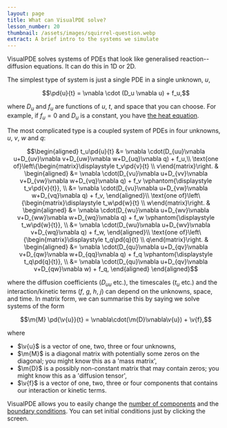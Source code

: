 ```yaml
---
layout: page
title: What can VisualPDE solve?
lesson_number: 20
thumbnail: /assets/images/squirrel-question.webp
extract: A brief intro to the systems we simulate
---
```


VisualPDE solves systems of PDEs that look like generalised reaction--diffusion equations. It can do this in 1D or 2D.

The simplest type of system is just a single PDE in a single unknown, $u$,

$$\pd{u}{t} = \vnabla \cdot (D_u \vnabla u) + f_u,$$

where $D_u$ and $f_u$ are functions of $u$, $t$, and space that you can choose. For example, if $f_u=0$ and $D_u$ is a constant, you have [the heat equation](/basic-pdes/heat-equation). 

The most complicated type is a coupled system of PDEs in four unknowns, $u$, $v$, $w$ and $q$:

$$\begin{aligned}
t_u\pd{u}{t} &= \vnabla \cdot(D_{uu}\vnabla u+D_{uv}\vnabla v+D_{uw}\vnabla w+D_{uq}\vnabla q) + f_u,\\
\text{one of}\left\{\begin{matrix}\displaystyle t_v\pd{v}{t} \\ v\end{matrix}\right. & 
\begin{aligned}
    &= \vnabla \cdot(D_{vu}\vnabla u+D_{vv}\vnabla v+D_{vw}\vnabla w+D_{vq}\vnabla q) + f_v \vphantom{\displaystyle t_v\pd{v}{t}}, \\
    &= \vnabla \cdot(D_{vu}\vnabla u+D_{vw}\vnabla w+D_{vq}\vnabla q) + f_v,
\end{aligned}\\
\text{one of}\left\{\begin{matrix}\displaystyle t_w\pd{w}{t} \\ w\end{matrix}\right. & 
\begin{aligned}
    &= \vnabla \cdot(D_{wu}\vnabla u+D_{wv}\vnabla v+D_{ww}\vnabla w+D_{wq}\vnabla q) + f_w \vphantom{\displaystyle t_w\pd{w}{t}}, \\
    &= \vnabla \cdot(D_{wu}\vnabla u+D_{wv}\vnabla v+D_{wq}\vnabla q) + f_w,
\end{aligned}\\
\text{one of}\left\{\begin{matrix}\displaystyle t_q\pd{q}{t} \\ q\end{matrix}\right. & 
\begin{aligned}
    &= \vnabla \cdot(D_{qu}\vnabla u+D_{qv}\vnabla v+D_{qw}\vnabla w+D_{qq}\vnabla q) + f_q \vphantom{\displaystyle t_q\pd{q}{t}}, \\
    &= \vnabla \cdot(D_{qu}\vnabla u+D_{qv}\vnabla v+D_{qw}\vnabla w) + f_q,
\end{aligned}
\end{aligned}$$

where the diffusion coefficients ($D_{uu}$ etc.), the timescales ($t_u$ etc.) and the interaction/kinetic terms ($f$, $g$, $h$, $j$) can depend on the unknowns, space, and time. In matrix form, we can summarise this by saying we solve systems of the form

$$\m{M} \pd{\v{u}}{t} = \vnabla\cdot(\m{D}\vnabla\v{u}) + \v{f},$$

where

* $\v{u}$ is a vector of one, two, three or four unknowns,
* $\m{M}$ is a diagonal matrix with potentially some zeros on the diagonal; you might know this as a 'mass matrix',
* $\m{D}$ is a possibly non-constant matrix that may contain zeros; you might know this as a 'diffusion tensor',
* $\v{f}$ is a vector of one, two, three or four components that contains our interaction or kinetic terms.

VisualPDE allows you to easily change the [number of components](quick-start#equations) and the [boundary conditions](quick-start#boundary-conditions). You can set initial conditions just by clicking the screen.

